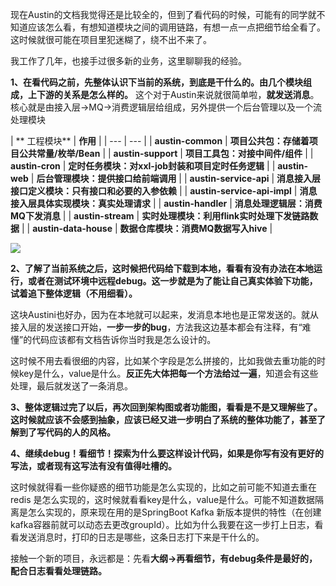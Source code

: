现在Austin的文档我觉得还是比较全的，但到了看代码的时候，可能有的同学就不知道应该怎么看，有想知道模块之间的调用链路，有想一点一点把细节给全看了。这时候就很可能在项目里犯迷糊了，绕不出不来了。

我工作了几年，也接手过很多新的业务，这里聊聊我的经验。

**1、在看代码之前，先整体认识下当前的系统，到底是干什么的。由几个模块组成，上下游的关系是怎么样的。**
这个对于Austin来说就很简单啦，**就发送消息**。核心就是由接入层->MQ->消费逻辑层给组成，另外提供一个后台管理以及一个流处理模块

| **
工程模块** | **作用** |
| --- | --- |
| **austin-common** | **项目公共包：存储着项目公共常量/枚举/Bean** |
| **austin-support** | **项目工具包：对接中间件/组件** |
| **austin-cron** | **定时任务模块：对xxl-job封装和项目定时任务逻辑** |
| **austin-web** | **后台管理模块：提供接口给前端调用** |
| **austin-service-api** | **消息接入层接口定义模块：只有接口和必要的入参依赖** |
| **austin-service-api-impl** | **消息接入层具体实现模块：真实处理请求** |
| **austin-handler** | **消息处理逻辑层：消费MQ下发消息** |
| **austin-stream** | **实时处理模块：利用flink实时处理下发链路数据** |
| **austin-data-house** | **数据仓库模块：消费MQ数据写入hive** |

![](https://cdn.nlark.com/yuque/0/2023/png/1285871/1676814520417-9a80b65d-70ae-48bc-8f24-ec9aac5f0307.png#averageHue=%23faf9f7&clientId=ua8c1c84d-83e2-4&from=paste&id=uf6ab9256&originHeight=1252&originWidth=2326&originalType=url&ratio=2&rotation=0&showTitle=false&status=done&style=none&taskId=u35357de6-f7cc-42aa-bff0-efa5dcdd0b4&title=)

**2、了解了当前系统之后，这时候把代码给下载到本地，看看有没有办法在本地运行，或者在测试环境中远程debug。这一步就是为了能让自己真实体验下功能，试着追下整体逻辑（不用细看）。**

这块Austini也好办，因为在本地就可以起来，发消息本地也是正常发送的。就从接入层的发送接口开始，**一步一步的bug**，方法我这边基本都会有注释，有“难懂”的代码应该都有文档告诉你当时我是怎么设计的。

这时候不用去看很细的内容，比如某个字段是怎么拼接的，比如我做去重功能的时候key是什么，value是什么。**反正先大体把每一个方法给过一遍**，知道会有这些处理，最后就发送了一条消息。

**3、整体逻辑过完了以后，再次回到架构图或者功能图，看看是不是又理解些了。这时候就应该不会感到抽象，应该已经又进一步明白了系统的整体功能了，甚至了解到了写代码的人的风格。**

**4、继续debug！看细节！探索为什么要这样设计代码，如果是你写有没有更好的写法，或者现有这写法有没有值得吐槽的。**

这时候就得看一些你疑惑的细节功能是怎么实现的，比如之前可能不知道去重在redis 是怎么实现的，这时候就看看key是什么，value是什么。可能不知道数据隔离是怎么实现的，原来现在用的是SpringBoot  Kafka 新版本提供的特性（在创建kafka容器前就可以动态去更改groupId）。比如为什么我要在这一步打上日志，看看发送消息时，打印的日志是哪些，这条日志打下来是干什么的。

接触一个新的项目，永远都是：先看**大纲->再看细节，有debug条件是最好的，配合日志看看处理链路。**




